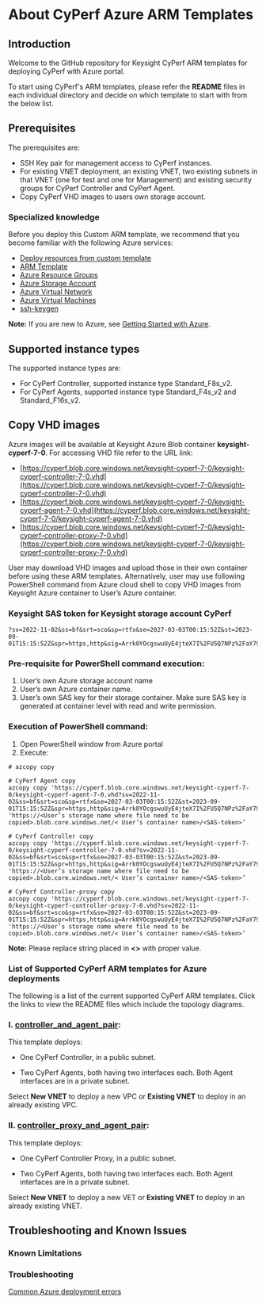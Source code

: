 # About CyPerf Azure ARM Templates
## Introduction
Welcome to the GitHub repository for Keysight CyPerf ARM templates for deploying CyPerf with Azure portal.

To start using CyPerf's ARM templates, please refer the **README** files in each individual directory and decide on which template to start with from the below list. 

## Prerequisites
The prerequisites are:
- SSH Key pair for management access to CyPerf instances.
- For existing VNET deployment, an existing VNET, two existing subnets in that VNET (one for test and one for Management) and existing security groups for CyPerf Controller and CyPerf Agent.
- Copy CyPerf VHD images to users own storage account. 

### Specialized knowledge
Before you deploy this Custom ARM template, we recommend that you become familiar with the following Azure services:
- [Deploy resources from custom template](https://docs.microsoft.com/en-us/azure/azure-resource-manager/templates/deploy-portal#deploy-resources-from-custom-template)
- [ARM Template](https://docs.microsoft.com/en-us/azure/azure-resource-manager/templates/overview)
- [Azure Resource Groups](https://docs.microsoft.com/en-us/azure/azure-resource-manager/management/manage-resource-groups-portal)
- [Azure Storage Account](https://docs.microsoft.com/en-us/azure/storage/common/storage-account-overview)
- [Azure Virtual Network](https://docs.microsoft.com/en-us/azure/virtual-network/virtual-networks-overview)
- [Azure Virtual Machines](https://docs.microsoft.com/en-us/azure/virtual-machines/linux/quick-create-portal)
- [ssh-keygen](https://www.ssh.com/academy/ssh/keygen)

**Note:** If you are new to Azure, see [Getting Started with Azure](https://azure.microsoft.com/en-in/get-started/).

## Supported instance types 
The supported instance types are:
- For CyPerf Controller, supported instance type Standard_F8s_v2.
- For CyPerf Agents, supported instance type Standard_F4s_v2 and Standard_F16s_v2.


## Copy VHD images 
Azure images will be available at Keysight Azure Blob container **keysight-cyperf-7-0**.
For accessing VHD file refer to the URL link:

 - [https://cyperf.blob.core.windows.net/keysight-cyperf-7-0/keysight-cyperf-controller-7-0.vhd](https://cyperf.blob.core.windows.net/keysight-cyperf-7-0/keysight-cyperf-controller-7-0.vhd)
 - [https://cyperf.blob.core.windows.net/keysight-cyperf-7-0/keysight-cyperf-agent-7-0.vhd](https://cyperf.blob.core.windows.net/keysight-cyperf-7-0/keysight-cyperf-agent-7-0.vhd)
 - [https://cyperf.blob.core.windows.net/keysight-cyperf-7-0/keysight-cyperf-controller-proxy-7-0.vhd](https://cyperf.blob.core.windows.net/keysight-cyperf-7-0/keysight-cyperf-controller-proxy-7-0.vhd)

User may download VHD images and upload those in their own container before using these ARM templates.
Alternatively, user may use following PowerShell command from Azure cloud shell to copy VHD images from Keysight Azure container to User’s Azure container.

### Keysight SAS token for Keysight storage account CyPerf
```
?sv=2022-11-02&ss=bf&srt=sco&sp=rtfx&se=2027-03-03T00:15:52Z&st=2023-09-01T15:15:52Z&spr=https,http&sig=Arrk0YOcgswuUyE4jteX7I%2FU5Q7NPz%2FaY7922KMAsWA%3D
```

### Pre-requisite for PowerShell command execution:
1.	User’s own Azure storage account name
2.	User’s own Azure container name.
3.	User’s own SAS key for their storage container. Make sure SAS key is generated at container level with read and write permission.

### Execution of PowerShell command:
1.	Open PowerShell window from Azure portal 
2.	Execute:

```
# azcopy copy 

# CyPerf Agent copy
azcopy copy 'https://cyperf.blob.core.windows.net/keysight-cyperf-7-0/keysight-cyperf-agent-7-0.vhd?sv=2022-11-02&ss=bf&srt=sco&sp=rtfx&se=2027-03-03T00:15:52Z&st=2023-09-01T15:15:52Z&spr=https,http&sig=Arrk0YOcgswuUyE4jteX7I%2FU5Q7NPz%2FaY7922KMAsWA%3D' 'https://<User’s storage name where file need to be copied>.blob.core.windows.net/< User’s container name>/<SAS-token>’

# CyPerf Controller copy
azcopy copy 'https://cyperf.blob.core.windows.net/keysight-cyperf-7-0/keysight-cyperf-controller-7-0.vhd?sv=2022-11-02&ss=bf&srt=sco&sp=rtfx&se=2027-03-03T00:15:52Z&st=2023-09-01T15:15:52Z&spr=https,http&sig=Arrk0YOcgswuUyE4jteX7I%2FU5Q7NPz%2FaY7922KMAsWA%3D' 'https://<User’s storage name where file need to be copied>.blob.core.windows.net/< User’s container name>/<SAS-token>’

# CyPerf Controller-proxy copy
azcopy copy 'https://cyperf.blob.core.windows.net/keysight-cyperf-7-0/keysight-cyperf-controller-proxy-7-0.vhd?sv=2022-11-02&ss=bf&srt=sco&sp=rtfx&se=2027-03-03T00:15:52Z&st=2023-09-01T15:15:52Z&spr=https,http&sig=Arrk0YOcgswuUyE4jteX7I%2FU5Q7NPz%2FaY7922KMAsWA%3D' 'https://<User’s storage name where file need to be copied>.blob.core.windows.net/< User’s container name>/<SAS-token>’

```

**Note:** Please replace string placed in **<>** with proper value.

### List of Supported CyPerf ARM templates for Azure deployments 

The following is a list of the current supported CyPerf ARM templates. Click the links to view the README files which include the topology diagrams. 

### I. [controller_and_agent_pair](controller_and_agent_pair): 
 

This template deploys: 


- One CyPerf Controller, in a public subnet. 

- Two CyPerf Agents, both having two interfaces each. Both Agent interfaces are in a private subnet. 


Select **New VNET** to deploy a new VPC or **Existing VNET** to deploy in an already existing VPC.

### II. [controller_proxy_and_agent_pair](controller_proxy_and_agent_pair):


This template deploys: 


- One CyPerf Controller Proxy, in a public subnet. 

- Two CyPerf Agents, both having two interfaces each. Both Agent interfaces are in a private subnet. 


Select **New VNET** to deploy a new VET or **Existing VNET** to deploy in an already existing VNET. 

## Troubleshooting and Known Issues 

### Known Limitations

### Troubleshooting
[Common Azure deployment errors](https://docs.microsoft.com/en-us/azure/azure-resource-manager/templates/common-deployment-errors)
